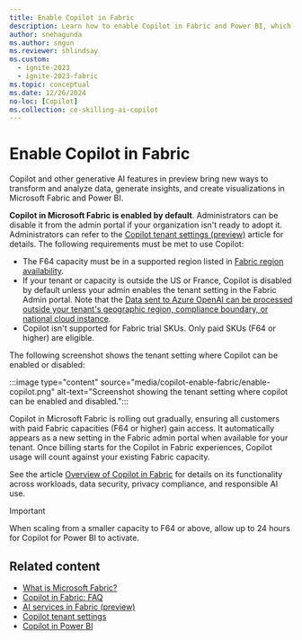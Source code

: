 ```yaml
---
title: Enable Copilot in Fabric
description: Learn how to enable Copilot in Fabric and Power BI, which brings a new way to transform and analyze data, generate insights, and create visualizations.
author: snehagunda
ms.author: sngun
ms.reviewer: shlindsay
ms.custom:
  - ignite-2023
  - ignite-2023-fabric
ms.topic: conceptual
ms.date: 12/26/2024
no-loc: [Copilot]
ms.collection: ce-skilling-ai-copilot
---
```


# Enable Copilot in Fabric

Copilot and other generative AI features in preview bring new ways to transform and analyze data, generate insights, and create visualizations in Microsoft Fabric and Power BI.

**Copilot in Microsoft Fabric is enabled by default**. Administrators can be disable it from the admin portal if your organization isn't ready to adopt it. Administrators can refer to the [Copilot tenant settings (preview)](../admin/service-admin-portal-copilot.md) article for details. The following requirements must be met to use Copilot:

- The F64 capacity must be in a supported region listed in [Fabric region availability](../admin/region-availability.md).
- If your tenant or capacity is outside the US or France, Copilot is disabled by default unless your admin enables the tenant setting in the Fabric Admin portal. Note that the [Data sent to Azure OpenAI can be processed outside your tenant's geographic region, compliance boundary, or national cloud instance](../admin/service-admin-portal-copilot.md).
- Copilot isn't supported for Fabric trial SKUs. Only paid SKUs (F64 or higher) are eligible.

The following screenshot shows the tenant setting where Copilot can be enabled or disabled:

:::image type="content" source="media/copilot-enable-fabric/enable-copilot.png" alt-text="Screenshot showing the tenant setting where copilot can be enabled and disabled.":::

Copilot in Microsoft Fabric is rolling out gradually, ensuring all customers with paid Fabric capacities (F64 or higher) gain access. It automatically appears as a new setting in the Fabric admin portal when available for your tenant. Once billing starts  for the Copilot in Fabric experiences, Copilot usage will count against your existing Fabric capacity.

See the article [Overview of Copilot in Fabric](copilot-fabric-overview.md) for details on its functionality across workloads, data security, privacy compliance, and responsible AI use.

> [!IMPORTANT]
> When scaling from a smaller capacity to F64 or above, allow up to 24 hours for Copilot for Power BI to activate.

## Related content

- [What is Microsoft Fabric?](microsoft-fabric-overview.md)
- [Copilot in Fabric: FAQ](copilot-faq-fabric.yml)
- [AI services in Fabric (preview)](../data-science/ai-services/ai-services-overview.md)
- [Copilot tenant settings](../admin/service-admin-portal-copilot.md)
- [Copilot in Power BI](/power-bi/create-reports/copilot-introduction)
